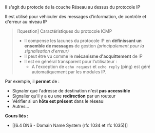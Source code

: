
Il s'agit du protocle de la couche Réseau au dessus du protocole IP

Il est utilisé pour véhiculer des messages d'information, de contrôle et d'erreur au niveau IP

>[!question] Caractéristiques du protocole ICMP
>- Il compense les lacunes du protocole IP en **définissant un ensemble de messages** de gestion *(principalement pour la signalisation d'erreur)*
>- Il peut être vu comme le **mécanisme d'acquittement** de IP
>- Il est en général transparent pour l'utilisateur :
>	- A l'exception de `echo request` et `echo reply` (ping) est géré automatiquement par les modules IP.

Par exemple, il **permet** de :

- Signaler que l'adresse de destination n'est **pas accessible**
- Signalier qu'il y a eu une **redirection** par un routeur
- Vérifier si un **hôte est présent** dans le réseau
- Autres...


**Cours liés :**
- [[6.4 DNS - Domain Name System (rfc 1034 et rfc 1035)]]